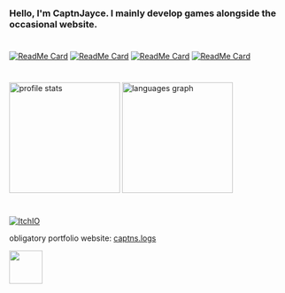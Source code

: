 <h3>
  Hello, I'm CaptnJayce. I mainly develop games alongside the occasional website. 
</h3>

#
 
[![ReadMe Card](https://github-readme-stats.vercel.app/api/pin/?username=captnjayce&repo=parry-the-floor&hide_border=true&theme=rose_pine&bg_color=00000000)](https://github.com/CaptnJayce/parry-the-floor)
[![ReadMe Card](https://github-readme-stats.vercel.app/api/pin/?username=captnjayce&repo=infinite-caves&hide_border=true&theme=rose_pine&bg_color=00000000)](https://github.com/CaptnJayce/infinite-caves)
[![ReadMe Card](https://github-readme-stats.vercel.app/api/pin/?username=captnjayce&repo=falling-sand&hide_border=true&theme=rose_pine&bg_color=00000000)](https://github.com/captnjayce/falling-sand)
[![ReadMe Card](https://github-readme-stats.vercel.app/api/pin/?username=captnjayce&repo=portfolio-website&hide_border=true&theme=rose_pine&bg_color=00000000)](https://github.com/captnjayce/portfolio-website)

#

<div align ="left">
  <img src="https://github-readme-stats.vercel.app/api?username=captnjayce&theme=rose_pine&hide_border=true&bg_color=00000000"alt="profile stats" height="200"/>
  <img src="https://github-readme-stats.vercel.app/api/top-langs?username=CaptnJayce&locale=en&hide_title=false&hide_border=true&layout=compact&langs_count=8&theme=rose_pine&exclude_repo=dotfiles&bg_color=00000000&order=2"alt="languages graph" height="200"/>
</div>

#

[![ItchIO](https://img.shields.io/badge/ItchIO-black?style=flat-square&logo=itch.io)](https://captnjayce.itch.io/)

<p> obligatory portfolio website: <a href="https://portfolio-website-six-omega-73.vercel.app/">captns.logs</a></p> 
<img src="https://media1.tenor.com/m/89MPCBQDPKYAAAAd/plink-nerd.gif" width="60px">
